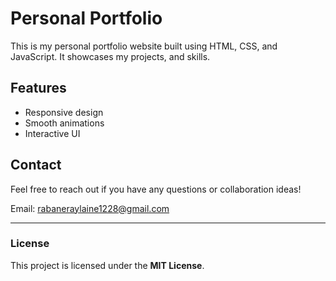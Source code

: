 # Personal Portfolio
This is my personal portfolio website built using HTML, CSS, and JavaScript. It showcases my projects, and skills.

## Features
- Responsive design  
- Smooth animations  
- Interactive UI

## Contact
Feel free to reach out if you have any questions or collaboration ideas!  

Email: rabaneraylaine1228@gmail.com  

---

### License  
This project is licensed under the **MIT License**.  

